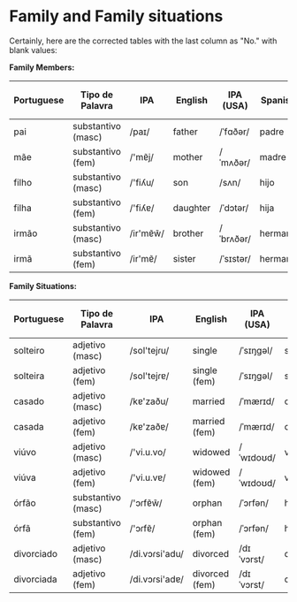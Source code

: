 # Family and Family situations

Certainly, here are the corrected tables with the last column as "No." with blank values:

**Family Members:**

| Portuguese   | Tipo de Palavra  | IPA            | English   | IPA (USA) | Spanish | Spanish IPA (Latin American) | No. |
|--------------|------------------|----------------|-----------|-----------|---------|-----------------------------|-----|
| pai          | substantivo (masc) | /paɪ/          | father    | /ˈfɑðər/   | padre   | /ˈpaðɾe/                 |     |
| mãe          | substantivo (fem)  | /'mɐ̃j/         | mother    | /ˈmʌðər/   | madre   | /ˈmaðɾe/                 |     |
| filho        | substantivo (masc) | /'fiʎu/        | son       | /sʌn/     | hijo    | /ˈixo/                    |     |
| filha        | substantivo (fem)  | /'fiʎɐ/        | daughter  | /ˈdɔtər/   | hija    | /ˈixa/                   |     |
| irmão        | substantivo (masc) | /ir'mɐ̃w̃/      | brother   | /ˈbrʌðər/  | hermano | /eɾˈmano/                 |     |
| irmã         | substantivo (fem)  | /ir'mɐ̃/       | sister    | /ˈsɪstər/  | hermana | /eɾˈmana/                 |     |


**Family Situations:**

| Portuguese   | Tipo de Palavra  | IPA             | English        | IPA (USA)  | Spanish          | Spanish IPA (Latin American) | No. |
|--------------|------------------|-----------------|----------------|------------|------------------|-----------------------------|-----|
| solteiro     | adjetivo (masc) | /sol'tejɾu/     | single         | /ˈsɪŋɡəl/  | soltero          | /solˈteɾo/                   |     |
| solteira     | adjetivo (fem)  | /sol'tejɾɐ/     | single (fem)   | /ˈsɪŋɡəl/  | soltera          | /solˈteɾa/                   |     |
| casado       | adjetivo (masc) | /kɐ'zaðu/       | married        | /ˈmærɪd/   | casado           | /kaˈsaðo/                    |     |
| casada       | adjetivo (fem)  | /kɐ'zaðɐ/       | married (fem)  | /ˈmærɪd/   | casada           | /kaˈsaða/                    |     |
| viúvo        | adjetivo (masc) | /'vi.u.vo/       | widowed        | /ˈwɪdoʊd/  | viudo            | /ˈbwido/                     |     |
| viúva        | adjetivo (fem)  | /'vi.u.vɐ/      | widowed (fem)  | /ˈwɪdoʊd/  | viuda            | /ˈbwida/                     |     |
| órfão        | substantivo (masc) | /'ɔɾfɐ̃w̃/     | orphan         | /ˈɔrfən/   | huérfano         | /ˈw̃eɾfano/                   |     |
| órfã         | substantivo (fem)  | /'ɔɾfɐ̃/        | orphan (fem)   | /ˈɔrfən/   | huérfana         | /ˈw̃eɾfana/                   |     |
| divorciado   | adjetivo (masc) | /di.vɔɾsi'adu/  | divorced       | /dɪˈvɔrst/  | divorciado       | /di.voɾˈθjaðo/                |     |
| divorciada   | adjetivo (fem)  | /di.vɔɾsi'adɐ/  | divorced (fem) | /dɪˈvɔrst/  | divorciada       | /di.voɾˈθjaða/                |     |
